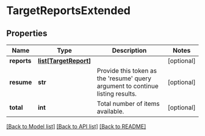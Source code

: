 # TargetReportsExtended

## Properties
Name | Type | Description | Notes
------------ | ------------- | ------------- | -------------
**reports** | [**list[TargetReport]**](TargetReport.md) |  | [optional] 
**resume** | **str** | Provide this token as the &#39;resume&#39; query argument to continue listing results. | [optional] 
**total** | **int** | Total number of items available. | [optional] 

[[Back to Model list]](../README.md#documentation-for-models) [[Back to API list]](../README.md#documentation-for-api-endpoints) [[Back to README]](../README.md)


